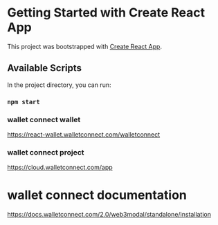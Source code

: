 # Getting Started with Create React App

This project was bootstrapped with [Create React App](https://github.com/facebook/create-react-app).

## Available Scripts

In the project directory, you can run:

### `npm start`

### wallet connect wallet

https://react-wallet.walletconnect.com/walletconnect

### wallet connect project

https://cloud.walletconnect.com/app

# wallet connect documentation

https://docs.walletconnect.com/2.0/web3modal/standalone/installation
